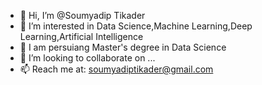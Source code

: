 - 👋 Hi, I’m @Soumyadip Tikader
- 👀 I’m interested in Data Science,Machine Learning,Deep Learning,Artificial Intelligence
- 🌱 I am persuiang Master's degree in Data Science
- 💞️ I’m looking to collaborate on ...
- 📫 Reach me at: soumyadiptikader@gmail.com

<!---
Soumyadip07/Soumyadip07 is a ✨ special ✨ repository because its `README.md` (this file) appears on your GitHub profile.
You can click the Preview link to take a look at your changes.
--->
